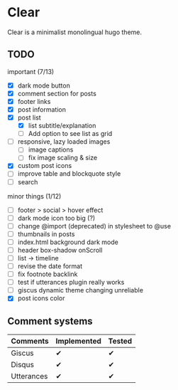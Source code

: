 # Clear
Clear is a minimalist monolingual hugo theme.

## TODO
important (7/13)
- [x] dark mode button
- [x] comment section for posts
- [x] footer links
- [x] post information
- [x] post list
    - [x] list subtitle/explanation
    - [ ] Add option to see list as grid
- [ ] responsive, lazy loaded images
    - [ ] image captions
    - [ ] fix image scaling & size
- [x] custom post icons
- [ ] improve table and blockquote style
- [ ] search

minor things (1/12)
- [ ] footer > social > hover effect
- [ ] dark mode icon too big (?)
- [ ] change @import (deprecated) in stylesheet to @use
- [ ] thumbnails in posts
- [ ] index.html background dark mode
- [ ] header box-shadow onScroll
- [ ] list -> timeline
- [ ] revise the date format
- [ ] fix footnote backlink
- [ ] test if utterances plugin really works
- [ ] giscus dynamic theme changing unreliable
- [x] post icons color

## Comment systems
| Comments   | Implemented | Tested |
| ---------- | ----------- | ------ |
| Giscus     | ✔︎           | ✔︎      |
| Disqus     | ✔︎           | ✔︎      |
| Utterances | ✔︎           | ✔︎      |